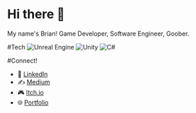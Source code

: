 # Hi there 👋
My name's Brian! Game Developer, Software Engineer, Goober.

#Tech
![Unreal Engine](https://img.shields.io/badge/Unreal%20Engine-000?style=for-the-badge&logo=unrealengine&logoColor=white)
![Unity](https://img.shields.io/badge/Unity-000000?style=for-the-badge&logo=unity&logoColor=white)
![C#](https://img.shields.io/badge/C%23-239120?style=for-the-badge&logo=c-sharp&logoColor=white)

#Connect!
- 🔗 [LinkedIn](https://www.linkedin.com/in/brian-stong-b36218133/)
- ✍️ [Medium](https://medium.com/@stonger44)
- 🎮 [Itch.io](https://stonger44.itch.io/)
- 🌐 [Portfolio](https://stonger44.github.io/)
